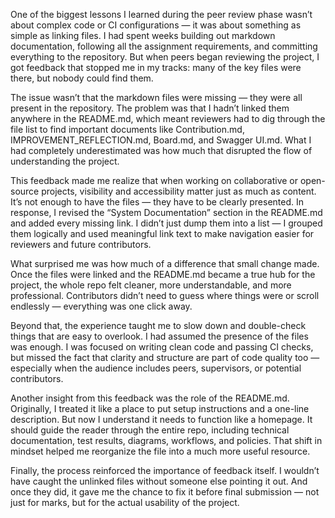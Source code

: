 One of the biggest lessons I learned during the peer review phase wasn’t about complex code or CI configurations — it was about something as simple as linking files. I had spent weeks building out markdown documentation, following all the assignment requirements, and committing everything to the repository. But when peers began reviewing the project, I got feedback that stopped me in my tracks: many of the key files were there, but nobody could find them.

The issue wasn’t that the markdown files were missing — they were all present in the repository. The problem was that I hadn’t linked them anywhere in the README.md, which meant reviewers had to dig through the file list to find important documents like Contribution.md, IMPROVEMENT_REFLECTION.md, Board.md, and Swagger UI.md. What I had completely underestimated was how much that disrupted the flow of understanding the project.

This feedback made me realize that when working on collaborative or open-source projects, visibility and accessibility matter just as much as content. It’s not enough to have the files — they have to be clearly presented. In response, I revised the “System Documentation” section in the README.md and added every missing link. I didn’t just dump them into a list — I grouped them logically and used meaningful link text to make navigation easier for reviewers and future contributors.

What surprised me was how much of a difference that small change made. Once the files were linked and the README.md became a true hub for the project, the whole repo felt cleaner, more understandable, and more professional. Contributors didn’t need to guess where things were or scroll endlessly — everything was one click away.

Beyond that, the experience taught me to slow down and double-check things that are easy to overlook. I had assumed the presence of the files was enough. I was focused on writing clean code and passing CI checks, but missed the fact that clarity and structure are part of code quality too — especially when the audience includes peers, supervisors, or potential contributors.

Another insight from this feedback was the role of the README.md. Originally, I treated it like a place to put setup instructions and a one-line description. But now I understand it needs to function like a homepage. It should guide the reader through the entire repo, including technical documentation, test results, diagrams, workflows, and policies. That shift in mindset helped me reorganize the file into a much more useful resource.

Finally, the process reinforced the importance of feedback itself. I wouldn’t have caught the unlinked files without someone else pointing it out. And once they did, it gave me the chance to fix it before final submission — not just for marks, but for the actual usability of the project.
